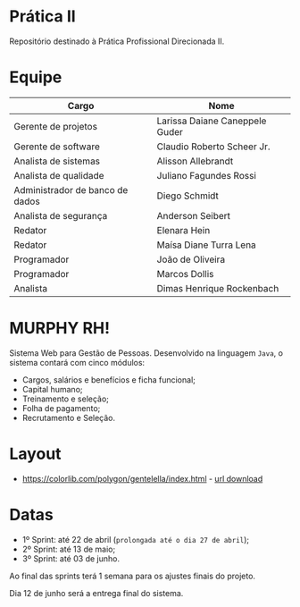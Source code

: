 # Prática II
Repositório destinado à Prática Profissional Direcionada II.

# Equipe
| Cargo  | Nome |
| ------------- | ------------- |
| Gerente de projetos  | Larissa Daiane Caneppele Guder  |
| Gerente de software  | Claudio Roberto Scheer Jr.  |
| Analista de sistemas | Alisson Allebrandt |
| Analista de qualidade | Juliano Fagundes Rossi |
| Administrador de banco de dados | Diego Schmidt |
| Analista de segurança | Anderson Seibert |
| Redator | Elenara Hein |
| Redator | Maísa Diane Turra Lena |
| Programador | João de Oliveira |
| Programador | Marcos Dollis |
| Analista | Dimas Henrique Rockenbach |

# MURPHY RH!
Sistema Web para Gestão de Pessoas.
Desenvolvido na linguagem `Java`, o sistema contará com cinco módulos:

- Cargos, salários e benefícios e ficha funcional;
- Capital humano;
- Treinamento e seleção;
- Folha de pagamento;
- Recrutamento e Seleção.

# Layout
- <https://colorlib.com/polygon/gentelella/index.html> - [url download](http://www.999webtemplates.com/HAvNV)

# Datas
- 1º Sprint: até 22 de abril (`prolongada até o dia 27 de abril`); 
- 2º Sprint: até 13 de maio;
- 3º Sprint: até 03 de junho.

Ao final das sprints terá 1 semana para os ajustes finais do projeto.

Dia 12 de junho será a entrega final do sistema.
